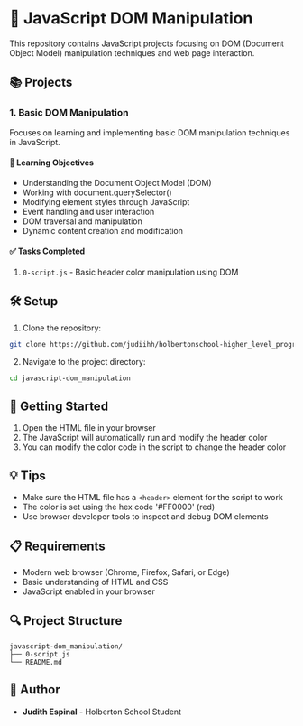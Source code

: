 # 🎨 JavaScript DOM Manipulation

This repository contains JavaScript projects focusing on DOM (Document Object Model) manipulation techniques and web page interaction.

## 📚 Projects

### 1. Basic DOM Manipulation
Focuses on learning and implementing basic DOM manipulation techniques in JavaScript.

#### 🎯 Learning Objectives
- Understanding the Document Object Model (DOM)
- Working with document.querySelector()
- Modifying element styles through JavaScript
- Event handling and user interaction
- DOM traversal and manipulation
- Dynamic content creation and modification

#### ✅ Tasks Completed
1. `0-script.js` - Basic header color manipulation using DOM

## 🛠️ Setup

1. Clone the repository:
```bash
git clone https://github.com/judiihh/holbertonschool-higher_level_programming/javascript-dom_manipulation.git
```

2. Navigate to the project directory:
```bash
cd javascript-dom_manipulation
```

## 🚀 Getting Started

1. Open the HTML file in your browser
2. The JavaScript will automatically run and modify the header color
3. You can modify the color code in the script to change the header color

## 💡 Tips
- Make sure the HTML file has a `<header>` element for the script to work
- The color is set using the hex code '#FF0000' (red)
- Use browser developer tools to inspect and debug DOM elements

## 📋 Requirements
- Modern web browser (Chrome, Firefox, Safari, or Edge)
- Basic understanding of HTML and CSS
- JavaScript enabled in your browser

## 🔍 Project Structure
```
javascript-dom_manipulation/
├── 0-script.js
└── README.md
```

## **👤 Author**
- **Judith Espinal** - Holberton School Student 